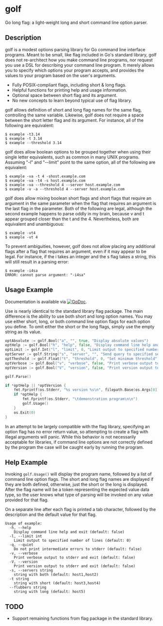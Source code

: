 # golf

Go long flag: a light-weight long and short command line option
parser.

## Description

golf is a modest options parsing library for Go command line interface
programs. Meant to be small, like flag included in Go's standard
library, golf does not re-architect how you make command line
programs, nor request you use a DSL for describing your command line
program. It merely allows you to specify which options your program
accepts, and provides the values to your program based on the user's
arguments.

* Fully POSIX-compliant flags, including short & long flags.
* Helpful functions for printing help and usage information.
* Optional space between short flag and its argument.
* No new concepts to learn beyond typical use of flag library.

golf allows definition of short and long flag names for the same flag,
controlling the same variable. Likewise, golf does not require a space
between the short letter flag and its argument. For instance, all of
the following are equivalent:

    $ example -t3.14
    $ example -t 3.14
    $ example --threshold 3.14

golf does allow boolean options to be grouped together when using
their single letter equivalents, such as common in many UNIX
programs. Assuming "-l" and "--limit" point to the same option, all of
the following are equivalent:

    $ example -va -t 4 -shost.example.com
    $ example -va -t4 -s host.example.com
    $ example -va --threshold 4 --server host.example.com
    $ example -v -a --threshold 4 --server host.example.com

golf does allow mixing boolean short flags and short flags that
require an argument in the same parameter when the flag that requires
an argument is the last flag in the parameter. Both of the following
are legal, although the second example happens to parse oddly in my
brain, because v and t appear grouped closer than the t and
the 4. Nevertheless, both are equivalent and unambiguous:

    $ example -vt4
    $ example -vt 4

To prevent ambiguities, however, golf does not allow placing any
additional flags after a flag that requires an argument, even if it
may appear to be legal. For instance, if the i takes an integer and
the s flag takes a string, this will still result in a parsing error:

    $ example -i4sa
    ERROR: cannot parse argument: "-i4sa"

## Usage Example

Documentation is available via
[![GoDoc](https://godoc.org/github.com/karrick/golf?status.svg)](https://godoc.org/github.com/karrick/golf).

Use is nearly identical to the standard library flag package. The main
difference is the ability to use both short and long option names. You
may use either short, long, or both command line option flags for each
option you define. To omit either the short or the long flags, simply
use the empty string as its value.


```Go
optAbsolute := golf.Bool("a", "", true, "Display absolute values")
optHelp := golf.Bool("h", "help", false, "Display command line help and exit")
optLimit := golf.Int("l", "limit", 0, "Limit output to specified number of lines")
optServer := golf.String("s", "server", "", "Send query to specified server")
optTheshold := golf.Float("t", "threshold", 0, "Set minimum threshold")
optVerbose := golf.Bool("v", "verbose", false, "Print verbose output to stderr and exit")
optVersion := golf.Bool("V", "version", false, "Print version output to stderr and exit")

golf.Parse()

if *optHelp || *optVersion {
    fmt.Fprintf(os.Stderr, "%s version %s\n", filepath.Base(os.Args[0]), versionString)
    if *optHelp {
        fmt.Fprintf(os.Stderr, "\tdemonstration program\n\n")
        golf.Usage()
    }
    os.Exit(0)
}
```

In an attempt to be largely compatible with the flag library,
specifying an option flag has no error return value, so attempting to
create a flag with illegal arguments will panic. While this behavior
is not necessarily acceptable for libraries, if command line options
are not correctly defined by the program the case will be caught early
by running the program.

## Help Example

Invoking `golf.Usage()` will display the program name, followed by a
list of command line option flags. The short and long flag names are
displayed if they are both defined, otherwise, just the short or the
long is displayed. After the flag name will be a token representing
the expected value data type, so the user knows what type of parsing
will be invoked on any value provided for that flag.

On a separate line after each flag is printed a tab character,
followed by the description and the default value for that flag.

```
Usage of example:
  -h, --help
	Display command line help and exit (default: false)
  -l, --limit int
	Limit output to specified number of lines (default: 0)
  -q, --quiet
	Do not print intermediate errors to stderr (default: false)
  -v, --verbose
	Print verbose output to stderr and exit (default: false)
  -V, --version
	Print version output to stderr and exit (default: false)
  -s, --servers string
	string with both (default: host1,host2)
  -t string
	string with short (default: host3,host4)
  --flubbers string
	string with long (default: host5)
```

## TODO

* Support remaining functions from flag package in the standard
  library.
